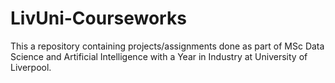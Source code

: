 # LivUni-Courseworks
This a repository containing projects/assignments done as part of MSc Data Science and Artificial Intelligence with a Year in Industry at University of Liverpool.
